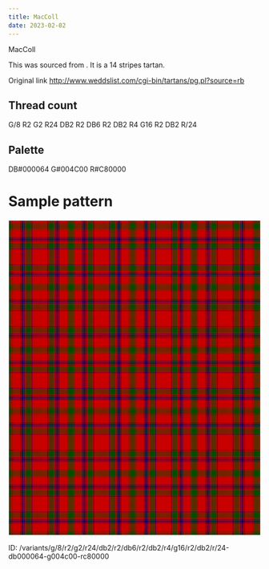 ```yaml
---
title: MacColl
date: 2023-02-02
---
```

MacColl

This was sourced from <no value>.  It is a 14 stripes tartan.

Original link http://www.weddslist.com/cgi-bin/tartans/pg.pl?source=rb

## Thread count
G/8 R2 G2 R24 DB2 R2 DB6 R2 DB2 R4 G16 R2 DB2 R/24

## Palette
DB#000064 G#004C00 R#C80000

# Sample pattern

![Tartan detail](tartan.png "G/8 R2 G2 R24 DB2 R2 DB6 R2 DB2 R4 G16 R2 DB2 R/24 tartan")

ID: /variants/g/8/r2/g2/r24/db2/r2/db6/r2/db2/r4/g16/r2/db2/r/24-db000064-g004c00-rc80000